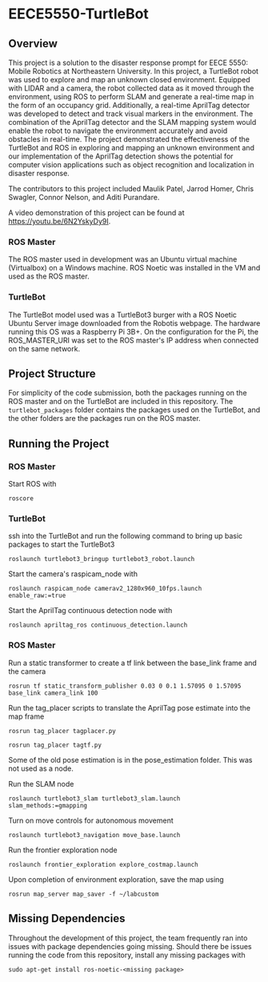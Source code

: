 # EECE5550-TurtleBot
## Overview
This project is a solution to the disaster response prompt for EECE 5550: Mobile Robotics at Northeastern University. In this project, a TurtleBot robot was used to explore and map an unknown closed environment. Equipped with LIDAR and a camera, the robot collected data as it moved through the environment, using ROS to perform SLAM and generate a real-time map in the form of an occupancy grid. Additionally, a real-time AprilTag detector was developed to detect and track visual markers in the environment. The combination of the AprilTag detector and the SLAM mapping system would enable the robot to navigate the environment accurately and avoid obstacles in real-time. The project demonstrated the effectiveness of the TurtleBot and ROS in exploring and mapping an unknown environment and our implementation of the AprilTag detection shows the potential for computer vision applications such as object recognition and localization in disaster response. 

The contributors to this project included Maulik Patel, Jarrod Homer, Chris Swagler, Connor Nelson, and Aditi Purandare.

A video demonstration of this project can be found at https://youtu.be/6N2YskyDy9I.
### ROS Master
The ROS master used in development was an Ubuntu virtual machine (Virtualbox) on a Windows machine. ROS Noetic was installed in the VM and used as the ROS master.

### TurtleBot
The TurtleBot model used was a TurtleBot3 burger with a ROS Noetic Ubuntu Server image downloaded from the Robotis webpage. The hardware running this OS was a Raspberry Pi 3B+. On the configuration for the Pi, the ROS_MASTER_URI was set to the ROS master's IP address when connected on the same network. 

## Project Structure
For simplicity of the code submission, both the packages running on the ROS master and on the TurtleBot are included in this repository. The `turtlebot_packages` folder contains the packages used on the TurtleBot, and the other folders are the packages run on the ROS master.

## Running the Project
### ROS Master
Start ROS with
```
roscore
```

### TurtleBot
ssh into the TurtleBot and run the following command to bring up basic packages to start the TurtleBot3
```
roslaunch turtlebot3_bringup turtlebot3_robot.launch
```

Start the camera's raspicam_node with 
```
roslaunch raspicam_node camerav2_1280x960_10fps.launch enable_raw:=true
```

Start the AprilTag continuous detection node with
```
roslaunch apriltag_ros continuous_detection.launch
```

### ROS Master

Run a static transformer to create a tf link between the base_link frame and the camera
```
rosrun tf static_transform_publisher 0.03 0 0.1 1.57095 0 1.57095 base_link camera_link 100
```

Run the tag_placer scripts to translate the AprilTag pose estimate into the map frame
```
rosrun tag_placer tagplacer.py
```

```
rosrun tag_placer tagtf.py
```

Some of the old pose estimation is in the pose_estimation folder. This was not used as a node.

Run the SLAM node 
```
roslaunch turtlebot3_slam turtlebot3_slam.launch slam_methods:=gmapping
```

Turn on move controls for autonomous movement
```
roslaunch turtlebot3_navigation move_base.launch
```

Run the frontier exploration node
```
roslaunch frontier_exploration explore_costmap.launch
```

Upon completion of environment exploration, save the map using
```
rosrun map_server map_saver -f ~/labcustom
```

## Missing Dependencies
Throughout the development of this project, the team frequently ran into issues with package dependencies going missing. Should there be issues running the code from this repository, install any missing packages with 
```
sudo apt-get install ros-noetic-<missing package>
```
